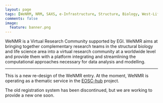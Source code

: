 ```yaml
---
layout: page
tags: [WeNRM, NRM, SAXS, e-Infrastructure, Structure, Biology, West-Life, EU, EGI, 7framework, Grid]
comments: false
image:
  feature: banner.png
---
```


WeNMR  is a Virtual Research Community supported by EGI. WeNMR aims at bringing together complementary research teams in the structural biology and life science area into a virtual research community at a worldwide level and provide them with a platform integrating and streamlining the computational approaches necessary for data analysis and modelling.

<hr>

This is a new re-design of the WeNMR entry. At the moment, WeNMR is operating as a thematic service in the <a href="https://www.eosc-hub.eu/" target="_blank">EOSC-hub</a> project.

The old registration system has been discontinued, but we are working to provide a new one soon.
